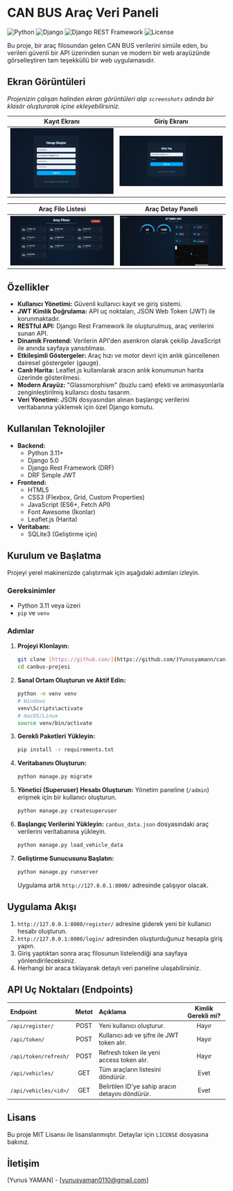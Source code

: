 # CAN BUS Araç Veri Paneli

![Python](https://img.shields.io/badge/Python-3.11+-blue.svg)
![Django](https://img.shields.io/badge/Django-5.0-green.svg)
![Django REST Framework](https://img.shields.io/badge/DRF-3.15-red.svg)
![License](https://img.shields.io/badge/License-MIT-yellow.svg)

Bu proje, bir araç filosundan gelen CAN BUS verilerini simüle eden, bu verileri güvenli bir API üzerinden sunan ve modern bir web arayüzünde görselleştiren tam teşekküllü bir web uygulamasıdır.

## Ekran Görüntüleri

*Projenizin çalışan halinden ekran görüntüleri alıp `screenshots` adında bir klasör oluşturarak içine ekleyebilirsiniz.*

| Kayıt Ekranı | Giriş Ekranı |
| :---: | :---: |
| ![Kayıt Ekranı](screenshots/register.png) | ![Giriş Ekranı](screenshots/login.png) |

| Araç Filo Listesi | Araç Detay Paneli |
| :---: | :---: |
| ![Filo Listesi](screenshots/fleet.png) | ![Detay Paneli](screenshots/dashboard.png) |


## Özellikler

- **Kullanıcı Yönetimi:** Güvenli kullanıcı kayıt ve giriş sistemi.
- **JWT Kimlik Doğrulama:** API uç noktaları, JSON Web Token (JWT) ile korunmaktadır.
- **RESTful API:** Django Rest Framework ile oluşturulmuş, araç verilerini sunan API.
- **Dinamik Frontend:** Verilerin API'den asenkron olarak çekilip JavaScript ile anında sayfaya yansıtılması.
- **Etkileşimli Göstergeler:** Araç hızı ve motor devri için anlık güncellenen dairesel göstergeler (gauge).
- **Canlı Harita:** Leaflet.js kullanılarak aracın anlık konumunun harita üzerinde gösterilmesi.
- **Modern Arayüz:** "Glassmorphism" (buzlu cam) efekti ve animasyonlarla zenginleştirilmiş kullanıcı dostu tasarım.
- **Veri Yönetimi:** JSON dosyasından alınan başlangıç verilerini veritabanına yüklemek için özel Django komutu.

## Kullanılan Teknolojiler

- **Backend:**
  - Python 3.11+
  - Django 5.0
  - Django Rest Framework (DRF)
  - DRF Simple JWT
- **Frontend:**
  - HTML5
  - CSS3 (Flexbox, Grid, Custom Properties)
  - JavaScript (ES6+, Fetch API)
  - Font Awesome (İkonlar)
  - Leaflet.js (Harita)
- **Veritabanı:**
  - SQLite3 (Geliştirme için)

## Kurulum ve Başlatma

Projeyi yerel makinenizde çalıştırmak için aşağıdaki adımları izleyin.

### Gereksinimler

- Python 3.11 veya üzeri
- `pip` ve `venv`

### Adımlar

1.  **Projeyi Klonlayın:**
    ```bash
    git clone [https://github.com/](https://github.com/)Yunusyamann/canbus-projesi.git
    cd canbus-projesi
    ```

2.  **Sanal Ortam Oluşturun ve Aktif Edin:**
    ```bash
    python -m venv venv
    # Windows
    venv\Scripts\activate
    # macOS/Linux
    source venv/bin/activate
    ```

3.  **Gerekli Paketleri Yükleyin:**
    ```bash
    pip install -r requirements.txt
    ```

4.  **Veritabanını Oluşturun:**
    ```bash
    python manage.py migrate
    ```

5.  **Yönetici (Superuser) Hesabı Oluşturun:**
    Yönetim paneline (`/admin`) erişmek için bir kullanıcı oluşturun.
    ```bash
    python manage.py createsuperuser
    ```

6.  **Başlangıç Verilerini Yükleyin:**
    `canbus_data.json` dosyasındaki araç verilerini veritabanına yükleyin.
    ```bash
    python manage.py load_vehicle_data
    ```

7.  **Geliştirme Sunucusunu Başlatın:**
    ```bash
    python manage.py runserver
    ```
    Uygulama artık `http://127.0.0.1:8000/` adresinde çalışıyor olacak.

## Uygulama Akışı

1.  `http://127.0.0.1:8000/register/` adresine giderek yeni bir kullanıcı hesabı oluşturun.
2.  `http://127.0.0.1:8000/login/` adresinden oluşturduğunuz hesapla giriş yapın.
3.  Giriş yaptıktan sonra araç filosunun listelendiği ana sayfaya yönlendirileceksiniz.
4.  Herhangi bir araca tıklayarak detaylı veri paneline ulaşabilirsiniz.

## API Uç Noktaları (Endpoints)

| Endpoint | Metot | Açıklama | Kimlik Gerekli mi? |
| :--- | :---: | :--- | :---: |
| `/api/register/` | POST | Yeni kullanıcı oluşturur. | Hayır |
| `/api/token/` | POST | Kullanıcı adı ve şifre ile JWT token alır. | Hayır |
| `/api/token/refresh/` | POST | Refresh token ile yeni access token alır. | Hayır |
| `/api/vehicles/` | GET | Tüm araçların listesini döndürür. | Evet |
| `/api/vehicles/<id>/`| GET | Belirtilen ID'ye sahip aracın detayını döndürür. | Evet |

## Lisans

Bu proje MIT Lisansı ile lisanslanmıştır. Detaylar için `LICENSE` dosyasına bakınız.

## İletişim

[Yunus YAMAN] - [yunusyaman0110@gmail.com] 

